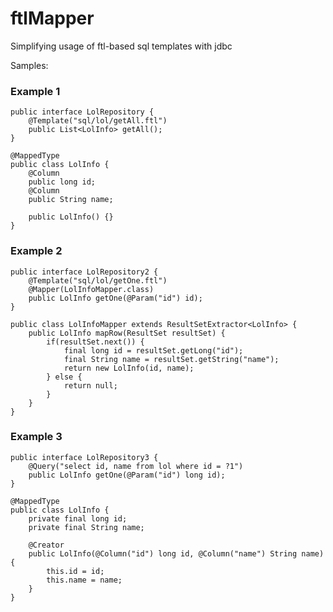 ftlMapper
=========

Simplifying usage of ftl-based sql templates with jdbc

Samples:

### Example 1
    public interface LolRepository {
        @Template("sql/lol/getAll.ftl")
        public List<LolInfo> getAll();
    }
    
    @MappedType
    public class LolInfo {
        @Column
        public long id;
        @Column        
        public String name;
        
        public LolInfo() {}
    }
    
### Example 2        
    public interface LolRepository2 {
        @Template("sql/lol/getOne.ftl")
        @Mapper(LolInfoMapper.class)
        public LolInfo getOne(@Param("id") id);
    }
    
    public class LolInfoMapper extends ResultSetExtractor<LolInfo> {
        public LolInfo mapRow(ResultSet resultSet) {
            if(resultSet.next()) {
                final long id = resultSet.getLong("id");
                final String name = resultSet.getString("name");
                return new LolInfo(id, name);
            } else {
                return null;
            }
        }
    }
    
### Example 3
    public interface LolRepository3 {
        @Query("select id, name from lol where id = ?1")
        public LolInfo getOne(@Param("id") long id);
    }

    @MappedType
    public class LolInfo {
        private final long id;
        private final String name;

        @Creator
        public LolInfo(@Column("id") long id, @Column("name") String name) {
            this.id = id;
            this.name = name;
        }
    }